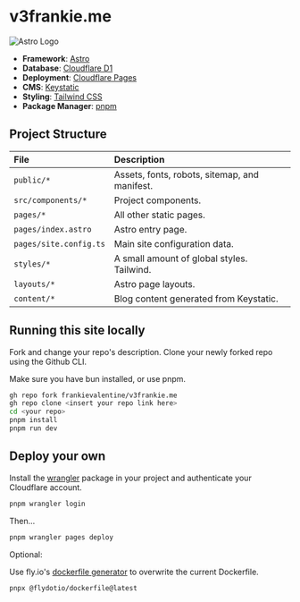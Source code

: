 # v3frankie.me

<img src="https://img.shields.io/badge/Astro-0C1222?style=for-the-badge&logo=astro&logoColor=FDFDFE" alt="Astro Logo" />

- **Framework**: [Astro](https://astro.build/)
- **Database**: [Cloudflare D1](https://developers.cloudflare.com/d1/)
- **Deployment**: [Cloudflare Pages](https://developers.cloudflare.com/pages/framework-guides/deploy-an-astro-site/)
- **CMS**: [Keystatic](https://keystatic.com/)
- **Styling**: [Tailwind CSS](https://tailwindcss.com/)
- **Package Manager**: [pnpm](https://pnpm.io/)

## Project Structure

| File                   | Description                                   |
| :--------------------- | :-------------------------------------------- |
| `public/*`             | Assets, fonts, robots, sitemap, and manifest. |
| `src/components/*`     | Project components.                           |
| `pages/*`              | All other static pages.                       |
| `pages/index.astro`    | Astro entry page.                             |
| `pages/site.config.ts` | Main site configuration data.                 |
| `styles/*`             | A small amount of global styles. Tailwind.    |
| `layouts/*`            | Astro page layouts.                           |
| `content/*`            | Blog content generated from Keystatic.        |

## Running this site locally

Fork and change your repo's description.
Clone your newly forked repo using the Github CLI.

Make sure you have bun installed, or use pnpm.

```bash
gh repo fork frankievalentine/v3frankie.me
gh repo clone <insert your repo link here>
cd <your repo>
pnpm install
pnpm run dev
```

## Deploy your own

Install the [wrangler](https://formulae.brew.sh/formula/flyctl) package in your project and authenticate your Cloudflare account.

```bash
pnpm wrangler login
```

Then...

```bash
pnpm wrangler pages deploy
```

Optional:

Use fly.io's [dockerfile generator](https://github.com/fly-apps/dockerfile-node) to overwrite the current Dockerfile.

```bash
pnpx @flydotio/dockerfile@latest
```
